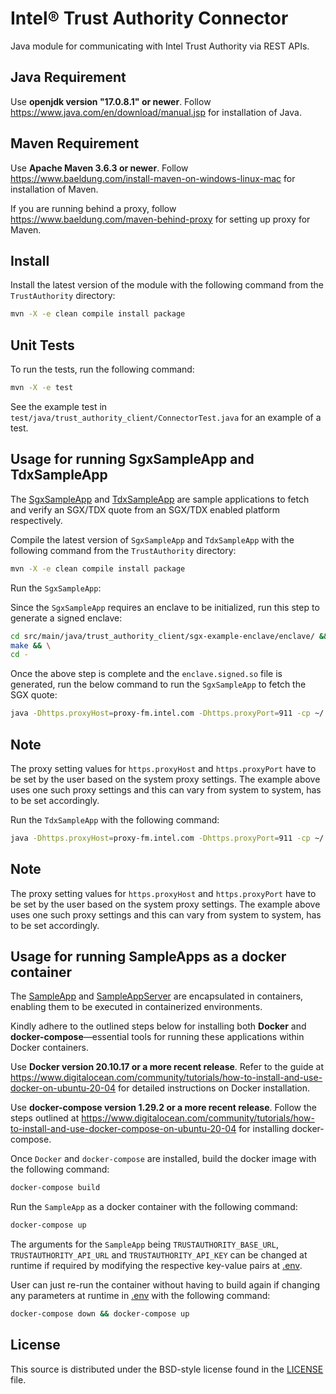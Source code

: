 # Intel® Trust Authority Connector
Java module for communicating with Intel Trust Authority via REST APIs.

## Java Requirement

Use <b>openjdk version "17.0.8.1" or newer</b>. Follow https://www.java.com/en/download/manual.jsp for installation of Java.

## Maven Requirement

Use <b>Apache Maven 3.6.3 or newer</b>. Follow https://www.baeldung.com/install-maven-on-windows-linux-mac for installation of Maven.

If you are running behind a proxy, follow https://www.baeldung.com/maven-behind-proxy for setting up proxy for Maven.

## Install

Install the latest version of the module with the following command from the `TrustAuthority` directory:

```sh
mvn -X -e clean compile install package
```

## Unit Tests

To run the tests, run the following command:

```sh
mvn -X -e test
```

See the example test in `test/java/trust_authority_client/ConnectorTest.java` for an example of a test.

## Usage for running SgxSampleApp and TdxSampleApp

The [SgxSampleApp](./src/main/java/trust_authority_client/SgxSampleApp.java) and [TdxSampleApp](./src/main/java/trust_authority_client/TdxSampleApp.java) are sample applications to fetch and verify an SGX/TDX quote from an SGX/TDX enabled platform respectively.

Compile the latest version of `SgxSampleApp` and `TdxSampleApp` with the following command from the `TrustAuthority` directory:

```sh
mvn -X -e clean compile install package
```

Run the `SgxSampleApp`:

Since the `SgxSampleApp` requires an enclave to be initialized, run this step to generate a signed enclave:

```sh
cd src/main/java/trust_authority_client/sgx-example-enclave/enclave/ && \
make && \
cd -
```

Once the above step is complete and the `enclave.signed.so` file is generated, run the below command to run the `SgxSampleApp` to fetch the SGX quote:

```sh
java -Dhttps.proxyHost=proxy-fm.intel.com -Dhttps.proxyPort=911 -cp ~/.m2/repository/org/bouncycastle/bcprov-jdk15on/1.68/bcprov-jdk15on-1.68.jar:~/.m2/repository/com/fasterxml/jackson/core/jackson-annotations/2.13.0/jackson-annotations-2.13.0.jar:~/.m2/repository/com/fasterxml/jackson/core/jackson-databind/2.13.0/jackson-databind-2.13.0.jar:~/.m2/repository/com/fasterxml/jackson/core/jackson-core/2.13.0/jackson-core-2.13.0.jar:~/.m2/repository/net/java/dev/jna/jna/5.9.0/jna-5.9.0.jar:~/.m2/repository/com/google/code/gson/gson/2.9.0/gson-2.9.0.jar:~/.m2/repository/io/jsonwebtoken/jjwt/0.12.3/jjwt-0.12.3.jar:target/trust-authority-client-java-1.0.0.jar:~/.m2/repository/io/jsonwebtoken/jjwt-impl/0.11.2/jjwt-impl-0.11.2.jar:~/.m2/repository/io/jsonwebtoken/jjwt-api/0.11.2/jjwt-api-0.11.2.jar:~/.m2/repository/io/jsonwebtoken/jjwt-jackson/0.11.2/jjwt-jackson-0.11.2.jar:~/.m2/repository/com/nimbusds/nimbus-jose-jwt/9.10/nimbus-jose-jwt-9.10.jar:~/.m2/repository/com/fasterxml/jackson/core/jackson-core/2.13.0/jackson-core-2.13.0.jar trust_authority_client.SgxSampleApp
```

## Note

The proxy setting values for `https.proxyHost` and `https.proxyPort` have to be set by the user based on the system proxy settings.
The example above uses one such proxy settings and this can vary from system to system, has to be set accordingly.

Run the `TdxSampleApp` with the following command:

```sh
java -Dhttps.proxyHost=proxy-fm.intel.com -Dhttps.proxyPort=911 -cp ~/.m2/repository/org/bouncycastle/bcprov-jdk15on/1.68/bcprov-jdk15on-1.68.jar:~/.m2/repository/com/fasterxml/jackson/core/jackson-annotations/2.13.0/jackson-annotations-2.13.0.jar:~/.m2/repository/com/fasterxml/jackson/core/jackson-databind/2.13.0/jackson-databind-2.13.0.jar:~/.m2/repository/com/fasterxml/jackson/core/jackson-core/2.13.0/jackson-core-2.13.0.jar:~/.m2/repository/net/java/dev/jna/jna/5.9.0/jna-5.9.0.jar:~/.m2/repository/com/google/code/gson/gson/2.9.0/gson-2.9.0.jar:~/.m2/repository/io/jsonwebtoken/jjwt/0.12.3/jjwt-0.12.3.jar:target/trust-authority-client-java-1.0.0.jar:~/.m2/repository/io/jsonwebtoken/jjwt-impl/0.11.2/jjwt-impl-0.11.2.jar:~/.m2/repository/io/jsonwebtoken/jjwt-api/0.11.2/jjwt-api-0.11.2.jar:~/.m2/repository/io/jsonwebtoken/jjwt-jackson/0.11.2/jjwt-jackson-0.11.2.jar:~/.m2/repository/com/nimbusds/nimbus-jose-jwt/9.10/nimbus-jose-jwt-9.10.jar:~/.m2/repository/com/fasterxml/jackson/core/jackson-core/2.13.0/jackson-core-2.13.0.jar trust_authority_client.TdxSampleApp
```

## Note

The proxy setting values for `https.proxyHost` and `https.proxyPort` have to be set by the user based on the system proxy settings.
The example above uses one such proxy settings and this can vary from system to system, has to be set accordingly.

## Usage for running SampleApps as a docker container

The [SampleApp](./src/main/java/trust_authority_client/SampleApp.java) and [SampleAppServer](./src/main/java/trust_authority_client/SampleAppServer.java) are encapsulated in containers, enabling them to be executed in containerized environments.

Kindly adhere to the outlined steps below for installing both <b>Docker</b> and <b>docker-compose</b>—essential tools for running these applications within Docker containers.

Use <b>Docker version 20.10.17 or a more recent release</b>. Refer to the guide at https://www.digitalocean.com/community/tutorials/how-to-install-and-use-docker-on-ubuntu-20-04 for detailed instructions on Docker installation.

Use <b>docker-compose version 1.29.2 or a more recent release</b>. Follow the steps outlined at https://www.digitalocean.com/community/tutorials/how-to-install-and-use-docker-compose-on-ubuntu-20-04 for installing docker-compose.


Once `Docker` and `docker-compose` are installed, build the docker image with the following command:

```sh
docker-compose build
```

Run the `SampleApp` as a docker container with the following command:

```sh
docker-compose up
```

The arguments for the `SampleApp` being `TRUSTAUTHORITY_BASE_URL`, `TRUSTAUTHORITY_API_URL` and `TRUSTAUTHORITY_API_KEY` can be changed at runtime if required by modifying the respective key-value pairs at [.env](.env).

User can just re-run the container without having to build again if changing any parameters at runtime in [.env](.env) with the following command:
```sh
docker-compose down && docker-compose up
```

## License

This source is distributed under the BSD-style license found in the [LICENSE](../LICENSE)
file.
